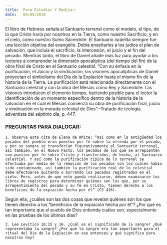 ```yaml
---
title:  Para Estudiar Y Meditar:
date:   04/05/2018
---
```


El libro de Hebreos señala al Santuario terrenal como el modelo, el tipo, de lo que Cristo haría por nosotros en la Tierra, como nuestro Sacrificio, y en el cielo, como nuestro Sumo Sacerdote. El Santuario israelita siempre fue una lección objetiva del evangelio. Debía enseñarles a los judíos el plan de salvación, que incluía el sacrificio, la intercesión, el juicio y el fin del pecado. Mientras tanto, el libro de Daniel añade más luz para ayudar a los lectores a comprender la dimensión apocalíptica (del tiempo del fin) de la obra final de Cristo en el Santuario celestial. “Con su énfasis en la purificación, el Juicio y la vindicación, las visiones apocalípticas de Daniel proyectan el simbolismo del Día de la Expiación hasta el mismo fin de la historia de la Tierra. La purificación está relacionada directamente con el Santuario celestial y con la obra del Mesías como Rey y Sacerdote. Las visiones introducen el elemento tiempo, haciendo posible para el lector la identificación de un momento específico dentro de la historia de la salvación en el cual el Mesías comienza su obra de purificación final, juicio y vindicación en la morada celestial de Dios”.–Tratado de teología adventista del séptimo día, p. 447.

### PREGUNTAS PARA DIALOGAR:

`1. Observa esta cita de Elena de White: “Así como en la antigüedad los pecados del pueblo eran puestos por fe sobre la ofrenda por el pecado, y por su sangre se transferían figurativamente al Santuario terrenal, así también, en el Nuevo Pacto, los pecados de los que se arrepienten son puestos por fe sobre Cristo y transferidos, de hecho, al Santuario celestial. Y así como la purificación típica de lo terrenal se efectuaba por medio de la remoción de los pecados con los cuales había sido contaminado, así también la purificación real de lo celestial debe efectuarse quitando o borrando los pecados registrados en el cielo. Pero, antes de que esto pueda realizarse, deben examinarse los libros de registros para determinar quiénes son los que, por su arrepentimiento del pecado y su fe en Cristo, tienen derecho a los beneficios de la expiación hecha por él” (CS 416).`

Según ella, ¿cuáles son las dos cosas que revelan quiénes son los que tienen derecho a los “beneficios de la expiación hecha por él”? ¿Por qué es tan importante que el pueblo de Dios entienda cuáles son, especialmente en las pruebas de los últimos días?

`2. Lee Levítico 16:15 y 16. ¿Cuál es el significado de la sangre? ¿Qué representaba la sangre? ¿Por qué la sangre era tan importante para el ritual del Día de la Expiación en ese entonces y qué significa para nosotros hoy?`